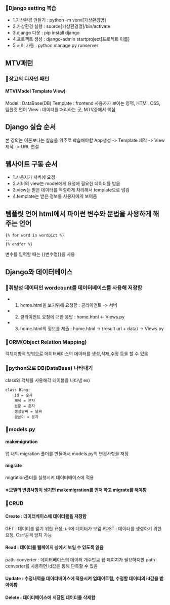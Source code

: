 
### 🔸Django setting 복습
- 1.가상환경 만들기 : python -m venv[가상환경명]
- 2.가상환경 실행 : source[가상환경명]/bin/activate
- 3.django 다운 : pip install django
- 4.프로젝트 생성 : django-admin startproject[프로젝트 이름]
- 5.서버 가동 : python manage.py runserver

## MTV패턴
### 🔸장고의 디자인 패턴
#### MTV(Model Template View)
Model : DataBase(DB)
Template : frontend 사용자가 보이는 영역, HTMl, CSS, 템플릿 언어
View : 데이터를 처리하는 곳, MTV중에서 핵심

## Django 실습 순서
본 강의는 이론보다는 실습을 위주로 학습해야함
App생성 -> Template 제작 -> View 제작 -> URL 연결

## 웹사이트 구동 순서
- 1.사용자가 서버에 요청
- 2.서버의 view는 model에게 요청에 필요한 데이터를 받음
- 3.view는 받은 데이터를 적절하게 처리해서 template으로 넘김
- 4.template는 받은 정보를 사용자에게 보여줌


## 템플릿 언어 html에서 파이썬 변수와 문법을 사용하게 해주는 언어
```
{% for word in wordDict %}
...
{% endfor %}
```
변수를 입력할 때는 {{변수명}}을 사용


## Django와 데이터베이스
### 🔸휘발성 데이터인 wordcount를 데이터베이스를 사용해 저장함
- 1. home.html을 보기위해 요청함 : 클라이언트 -> 서버
- 2. 클라이언트 요청에 대한 응답  : home.html <- Views.py
- 3. home.html의 정보를 제출 : home.html -> (result url + data) -> Views.py

### 🔸ORM(Object Relation Mapping)
객체지향적 방법으로 데이터베이스의 데이터를 생성,삭제,수정 등을 할 수 있음

### 🔸python으로 DB(DataBase) 나타내기
class와 객체를 사용해각 테이블을 나타냄
ex)
```
class Blog:
    id = 숫자
    제목 = 문자
    본문 = 문자
    생성날짜 = 날짜
    글쓴이 = 문자
```

### 🔸models.py
#### makemigration
앱 내의 migration 폴더를 만들어서 models.py의 변경사항을 저장
#### migrate
migration폴더를 실행시켜 데이터베이스에 적용
#### ※모델의 변경사항이 생기면 makemigration를 먼저 하고 migrate를 해야함

### 🔸CRUD
#### Create : 데이터베이스에 데이터들을 저장함
GET : 데이터를 얻기 위한 요청, url에 데이터가 보임
POST : 데이터를 생성하기 위한 요청, Csrf공격 방지 가능

#### Read : 데이터를 웹페이지 상에서 보일 수 있도록 읽음
path-converter : 데이터베이스의 데이터 개수만큼 웹 페이지가 필요하지만 path-converter를 사용하면 id값을 통해 단축할 수 있음

#### Update : 수정내역을 데이터베이스에 적용시켜 업데이트함, 수정할 데이터의 id값을 받아야함

#### Delete : 데이터베이스에 저장된 데이터를 삭제함